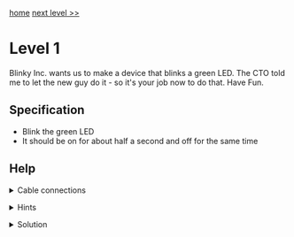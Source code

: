 [home](index) [next level >>](level2)

# Level 1

Blinky Inc. wants us to make a device that blinks a green LED. The CTO told me to let the new guy do it - so it's your job now to do that. Have Fun.

## Specification

- Blink the green LED
- It should be on for about half a second and off for the same time


## Help


<details markdown=1><summary>Cable connections</summary>
  
- MCU1_P0 -> Green LED
 
</details>

<p></p>

<details markdown=1><summary>Hints</summary>
  
- Use the MOV and the SLP instructions
- One unit of sleep is about 100ms
 
</details>

<p></p>

<details markdown=1><summary>Solution</summary>

MCU1

```
mov 100 p0
slp 5
mov 0 p0
slp 5
```


</details>